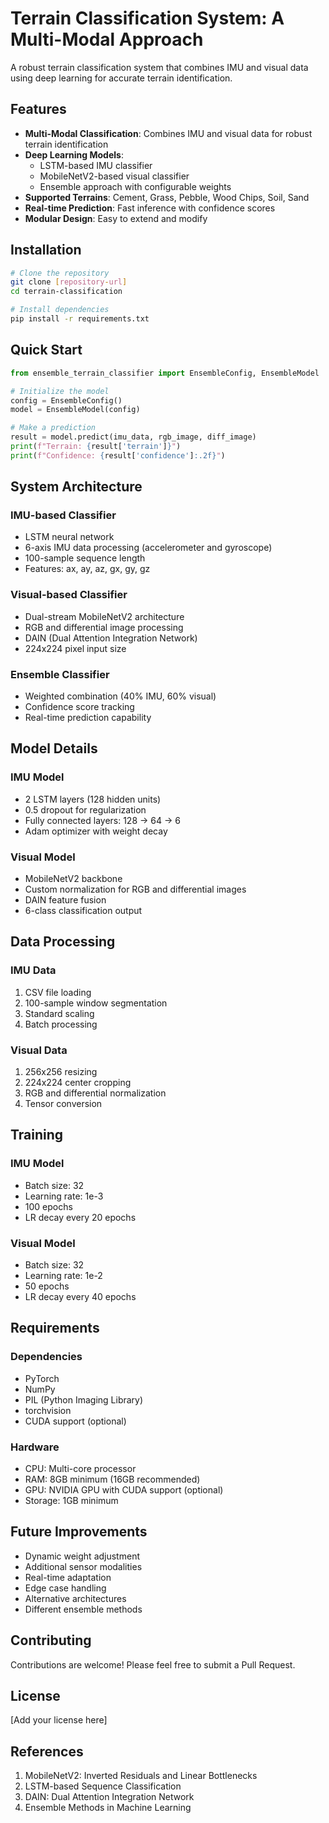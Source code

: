 # Terrain Classification System: A Multi-Modal Approach

A robust terrain classification system that combines IMU and visual data using deep learning for accurate terrain identification.

## Features

- **Multi-Modal Classification**: Combines IMU and visual data for robust terrain identification
- **Deep Learning Models**: 
  - LSTM-based IMU classifier
  - MobileNetV2-based visual classifier
  - Ensemble approach with configurable weights
- **Supported Terrains**: Cement, Grass, Pebble, Wood Chips, Soil, Sand
- **Real-time Prediction**: Fast inference with confidence scores
- **Modular Design**: Easy to extend and modify

## Installation

```bash
# Clone the repository
git clone [repository-url]
cd terrain-classification

# Install dependencies
pip install -r requirements.txt
```

## Quick Start

```python
from ensemble_terrain_classifier import EnsembleConfig, EnsembleModel

# Initialize the model
config = EnsembleConfig()
model = EnsembleModel(config)

# Make a prediction
result = model.predict(imu_data, rgb_image, diff_image)
print(f"Terrain: {result['terrain']}")
print(f"Confidence: {result['confidence']:.2f}")
```

## System Architecture

### IMU-based Classifier
- LSTM neural network
- 6-axis IMU data processing (accelerometer and gyroscope)
- 100-sample sequence length
- Features: ax, ay, az, gx, gy, gz

### Visual-based Classifier
- Dual-stream MobileNetV2 architecture
- RGB and differential image processing
- DAIN (Dual Attention Integration Network)
- 224x224 pixel input size

### Ensemble Classifier
- Weighted combination (40% IMU, 60% visual)
- Confidence score tracking
- Real-time prediction capability

## Model Details

### IMU Model
- 2 LSTM layers (128 hidden units)
- 0.5 dropout for regularization
- Fully connected layers: 128 → 64 → 6
- Adam optimizer with weight decay

### Visual Model
- MobileNetV2 backbone
- Custom normalization for RGB and differential images
- DAIN feature fusion
- 6-class classification output

## Data Processing

### IMU Data
1. CSV file loading
2. 100-sample window segmentation
3. Standard scaling
4. Batch processing

### Visual Data
1. 256x256 resizing
2. 224x224 center cropping
3. RGB and differential normalization
4. Tensor conversion

## Training

### IMU Model
- Batch size: 32
- Learning rate: 1e-3
- 100 epochs
- LR decay every 20 epochs

### Visual Model
- Batch size: 32
- Learning rate: 1e-2
- 50 epochs
- LR decay every 40 epochs

## Requirements

### Dependencies
- PyTorch
- NumPy
- PIL (Python Imaging Library)
- torchvision
- CUDA support (optional)

### Hardware
- CPU: Multi-core processor
- RAM: 8GB minimum (16GB recommended)
- GPU: NVIDIA GPU with CUDA support (optional)
- Storage: 1GB minimum

## Future Improvements

- Dynamic weight adjustment
- Additional sensor modalities
- Real-time adaptation
- Edge case handling
- Alternative architectures
- Different ensemble methods

## Contributing

Contributions are welcome! Please feel free to submit a Pull Request.

## License

[Add your license here]

## References

1. MobileNetV2: Inverted Residuals and Linear Bottlenecks
2. LSTM-based Sequence Classification
3. DAIN: Dual Attention Integration Network
4. Ensemble Methods in Machine Learning 